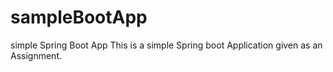# sampleBootApp
simple Spring Boot App
This is a simple Spring boot Application given as an Assignment.
